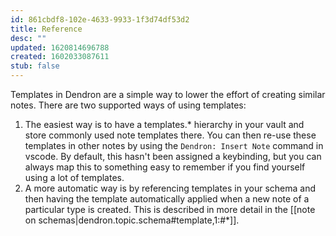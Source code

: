 ```yaml
---
id: 861cbdf8-102e-4633-9933-1f3d74df53d2
title: Reference
desc: ""
updated: 1620814696788
created: 1602033087611
stub: false
---
```


Templates in Dendron are a simple way to lower the effort of creating similar notes. There are two supported ways of using templates:

1. The easiest way is to have a templates.\* hierarchy in your vault and store commonly used note templates there. You can then re-use these templates in other notes by using the `Dendron: Insert Note` command in vscode. By default, this hasn't been assigned a keybinding, but you can always map this to something easy to remember if you find yourself using a lot of templates.
2. A more automatic way is by referencing templates in your schema and then having the template automatically applied when a new note of a particular type is created. This is described in more detail in the [[note on schemas|dendron.topic.schema#template,1:#*]].
